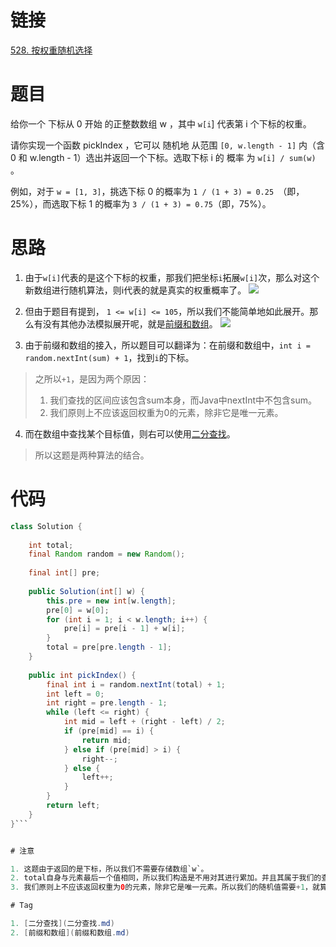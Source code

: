 # 链接

[528. 按权重随机选择](https://leetcode.cn/problems/random-pick-with-weight/)

# 题目

给你一个 下标从 0 开始 的正整数数组 w ，其中 `w[i`] 代表第 i 个下标的权重。

请你实现一个函数 pickIndex ，它可以 随机地 从范围 `[0, w.length - 1]` 内（含 0 和 w.length - 1）选出并返回一个下标。选取下标 i 的 概率 为 `w[i] / sum(w)` 。

例如，对于 `w = [1, 3]`，挑选下标 0 的概率为 `1 / (1 + 3) = 0.25 `（即，25%），而选取下标 1 的概率为 `3 / (1 + 3) = 0.75`（即，75%）。

# 思路

1. 由于`w[i]`代表的是这个下标的权重，那我们把坐标`i`拓展`w[i]`次，那么对这个新数组进行随机算法，则i代表的就是真实的权重概率了。
![](Pasted%20image%2020230225154912.png)

2. 但由于题目有提到， `1 <= w[i] <= 105`，所以我们不能简单地如此展开。那么有没有其他办法模拟展开呢，就是[前缀和数组](前缀和数组.md)。
![](Pasted%20image%2020230225155044.png)

3. 由于前缀和数组的接入，所以题目可以翻译为：在前缀和数组中，`int i = random.nextInt(sum) + 1`，找到`i`的下标。
> 之所以`+1`，是因为两个原因：
> 1. 我们查找的区间应该包含sum本身，而Java中nextInt中不包含sum。
> 2. 我们原则上不应该返回权重为0的元素，除非它是唯一元素。

4. 而在数组中查找某个目标值，则右可以使用[二分查找](leetcode/labuladong/相关算法/数组算法/二分查找.md)。
> 所以这题是两种算法的结合。


# 代码

```java
class Solution {  
  
    int total;  
    final Random random = new Random();  
  
    final int[] pre;  
  
    public Solution(int[] w) {  
        this.pre = new int[w.length];  
        pre[0] = w[0];  
        for (int i = 1; i < w.length; i++) {  
            pre[i] = pre[i - 1] + w[i];  
        }  
        total = pre[pre.length - 1];  
    }  
  
    public int pickIndex() {  
        final int i = random.nextInt(total) + 1;  
        int left = 0;  
        int right = pre.length - 1;  
        while (left <= right) {  
            int mid = left + (right - left) / 2;  
            if (pre[mid] == i) {  
                return mid;  
            } else if (pre[mid] > i) {  
                right--;  
            } else {  
                left++;  
            }  
        }  
        return left;  
    }  
}```


# 注意

1. 这题由于返回的是下标，所以我们不需要存储数组`w`。
2. total自身与元素最后一个值相同，所以我们构造是不用对其进行累加。并且其属于我们的查找范围。
3. 我们原则上不应该返回权重为0的元素，除非它是唯一元素。所以我们的随机值需要+1，就算数组中只有0元素，二分查找也能够处理这种特殊情况。

# Tag

1. [二分查找](二分查找.md)
2. [前缀和数组](前缀和数组.md)